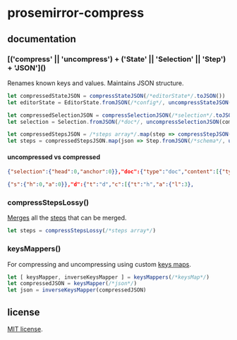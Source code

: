 # prosemirror-compress

## documentation

### \[('compress' || 'uncompress') + ('State' || 'Selection' || 'Step') + 'JSON']()

Renames known keys and values. Maintains JSON structure.

```js
let compressedStateJSON = compressStateJSON(/*editorState*/.toJSON())
let editorState = EditorState.fromJSON(/*config*/, uncompressStateJSON(compressedStateJSON))

let compressedSelectionJSON = compressSelectionJSON(/*selection*/.toJSON())
let selection = Selection.fromJSON(/*doc*/, uncompressSelectionJSON(compressedSelectionJSON))

let compressedStepsJSON = /*steps array*/.map(step => compressStepJSON(step.toJSON()))
let steps = compressedStepsJSON.map(json => Step.fromJSON(/*schema*/, uncompressStepJSON(json))
```

#### uncompressed vs compressed

```json
{"selection":{"head":0,"anchor":0}},"doc":{"type":"doc","content":[{"type":"heading","attrs":{"level":3},
```

```json
{"s":{"h":0,"a":0}},"d":{"t":"d","c":[{"t":"h","a":{"l":3},
```

### compressStepsLossy()

[Merges](https://prosemirror.net/ref.html#transform.Step.merge) all the [steps](https://prosemirror.net/ref.html#transform.Steps) that can be merged.

```js
let steps = compressStepsLossy(/*steps array*/)
```

### keysMappers()

For compressing and uncompressing using custom [keys maps](src/keysMaps.js).

```js
let [ keysMapper, inverseKeysMapper ] = keysMappers(/*keysMap*/)
let compressedJSON = keysMapper(/*json*/)
let json = inverseKeysMapper(compressedJSON)
```

## license

[MIT license](LICENSE).
